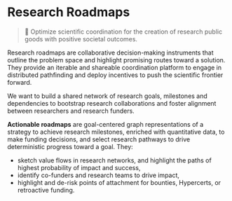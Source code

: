 # Research Roadmaps


> 🚀 Optimize scientific coordination for the creation of research public goods with positive societal outcomes. 

Research roadmaps are collaborative decision-making instruments that outline the problem space and highlight promising routes toward a solution. They provide an iterable and shareable coordination platform to engage in distributed pathfinding and deploy incentives to push the scientific frontier forward.

We want to build a shared network of research goals, milestones and dependencies to bootstrap research collaborations and foster alignment between researchers and research funders.

**Actionable roadmaps** are goal-centered graph representations of a strategy to achieve research milestones, enriched with quantitative data, to make funding decisions, and select research pathways to drive deterministic progress toward a goal. They:
- sketch value flows in research networks, and highlight the paths of highest probability of impact and success,
- identify co-funders and research teams to drive impact, 
- highlight and de-risk points of attachment for bounties, Hypercerts, or retroactive funding.


